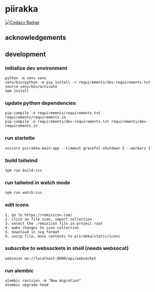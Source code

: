 # piirakka

[![Codacy Badge](https://app.codacy.com/project/badge/Grade/846ea04459dc4aaf8a20ee15d9667fca)](https://app.codacy.com/gh/santerj/piirakka/dashboard?utm_source=gh&utm_medium=referral&utm_content=&utm_campaign=Badge_grade)

## acknowledgements

## development

### initialize dev environment

    python -m venv venv
    venv/bin/python -m pip install -r requirements/dev-requirements.txt
    source venv/bin/activate
    npm install

### update python dependencies

    pip-compile -o requirements/requirements.txt requirements/requirements.in
    pip-compile -o requirements/dev-requirements.txt requirements/dev-requirements.in

### run starlette

    uvicorn piirakka.main:app --timeout-graceful-shutdown 5 --workers 1

### build tailwind

    npm run build:css

### run tailwind in watch mode

    npm run watch:css

### edit icons

    1. go to https://remixicon.com/
    2. click on file icon, import collection
    3. select the .remixicon file in project root
    4. make changes to icon collection
    5. download in svg format
    6. unzip file, move contents to piirakka/static/icons

### subscribe to websockets in shell (needs websocat)

    websocat ws://localhost:8000/api/websocket

### run alembic

    alembic revision -m "New migration"
    alembic upgrade head
